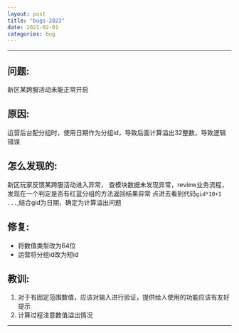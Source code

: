 ```yaml
---
layout: post
title: "bugs-2023"
date: 2021-02-01
categories: bug
---
```


---

## 问题:

新区某跨服活动未能正常开启

## 原因:

运营后台配分组时，使用日期作为分组id，导致后面计算溢出32整数，导致逻辑错误

## 怎么发现的:

新区玩家反馈某跨服活动进入异常，
查模块数据未发现异常，review业务流程，发现在一个判定是否有红蓝分组的方法返回结果异常
点进去看到代码`gid*10+1 ...`,结合gid为日期，确定为计算溢出问题

## 修复:

- 将数值类型改为64位
- 运营将分组id改为短id

## 教训:

1. 对于有固定范围数值，应该对输入进行验证，提供给人使用的功能应该有友好提示
2. 计算过程注意数值溢出情况

---
